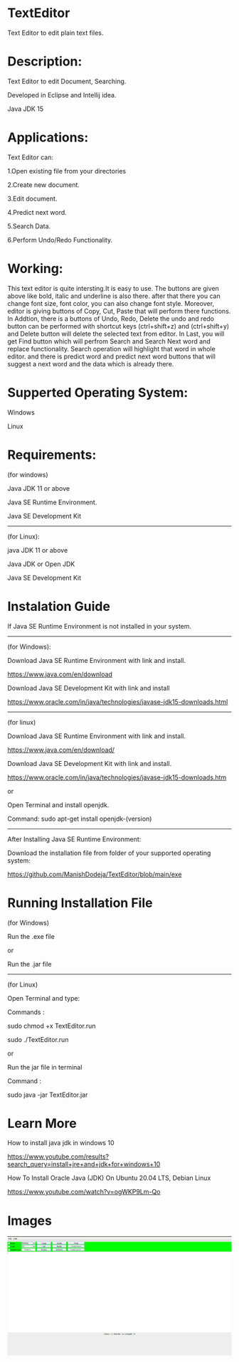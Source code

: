 # TextEditor


 Text Editor to edit plain text files.
 

# Description:


Text Editor to edit Document, Searching.


Developed in Eclipse and Intellij idea.


Java JDK 15


# Applications: 


Text Editor can:

 1.Open existing file from your directories
 
 
 2.Create new document.
 
 
 3.Edit document.
 
 
 4.Predict next word.
 
 
 5.Search Data.
 
 
 6.Perform Undo/Redo Functionality.
 
 
# Working: 
 
 
This text editor is quite intersting.It is easy to use. The buttons are given above like bold, italic and underline is also there. after that there you can change font size, font color, you can also change font style. Moreover, editor is giving buttons of Copy, Cut, Paste that will perform there functions. In Addtion, there is a buttons of Undo, Redo, Delete the undo and redo button can be performed with shortcut keys (ctrl+shift+z) and (ctrl+shift+y) and Delete button will delete the selected text from editor. In Last, you will get Find button which will perfrom Search and Search Next word and replace functionality. Search operation will highlight that word in whole editor. and there is predict word and predict next word buttons that will suggest a next word and the data which is already there.


# Supperted Operating System:


Windows


Linux


# Requirements:


(for windows)


Java JDK 11 or above


Java SE Runtime Environment.


Java SE Development Kit


-----------------------------------------------------------------------------------------------------------------------------------


(for Linux):


java JDK 11 or above


Java JDK or Open JDK


Java SE Development Kit


# Instalation Guide


If Java SE Runtime Environment is not installed in your system.


-----------------------------------------------------------------------------------------------------------------------------------


(for Windows):


Download Java SE Runtime Environment with link and install.


https://www.java.com/en/download


Download Java SE Development Kit with link and install


https://www.oracle.com/in/java/technologies/javase-jdk15-downloads.html


-----------------------------------------------------------------------------------------------------------------------------------


(for linux)


Download Java SE Runtime Environment with link and install.


https://www.java.com/en/download/


Download Java SE Development Kit with link and install.


https://www.oracle.com/in/java/technologies/javase-jdk15-downloads.htm


  or


Open Terminal and install openjdk.


Command: sudo apt-get install openjdk-(version)


-----------------------------------------------------------------------------------------------------------------------------------


After Installing Java SE Runtime Environment:


Download the installation file from folder of your supported operating system:


https://github.com/ManishDodeja/TextEditor/blob/main/exe


# Running Installation File


(for Windows)


Run the .exe file


  or


Run the .jar file


-----------------------------------------------------------------------------------------------------------------------------------


(for Linux)


Open Terminal and type:


Commands :


sudo chmod +x TextEditor.run


sudo ./TextEditor.run


   or


Run the jar file in terminal


Command :


sudo java -jar TextEditor.jar


# Learn More


How to install java jdk in windows 10


https://www.youtube.com/results?search_query=install+jre+and+jdk+for+windows+10


How To Install Oracle Java (JDK) On Ubuntu 20.04 LTS, Debian Linux


https://www.youtube.com/watch?v=ogWKP9Lm-Qo


# Images


![alt text](https://github.com/ManishDodeja/TextEditor/blob/main/img/texteditorimg.png?raw=true)


